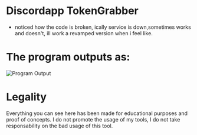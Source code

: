 # Discordapp TokenGrabber
  - noticed how the code is broken, ically service is down,sometimes works and doesn't, ill work a revamped version when i feel like.

# The program outputs as:

![Program Output](https://github.com/xanthe1337/Discordapp-TokenGrabber/blob/master/Images/BJzzsd.png?raw=true)

# Legality

Everything you can see here has been made for educational purposes and proof of concepts. I do not promote the usage of my tools, I do not take responsability on the bad usage of this tool.
